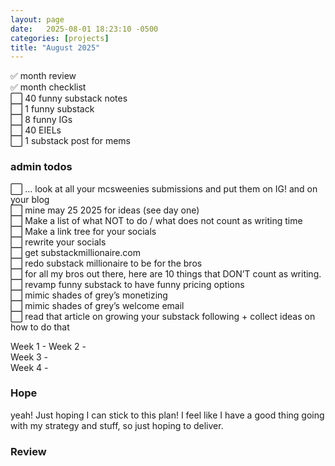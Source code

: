 ```yaml
---
layout: page
date:   2025-08-01 18:23:10 -0500
categories: [projects]
title: "August 2025"
---
```

✅ month review  
✅ month checklist  
⬜ 40 funny substack notes  
⬜ 1 funny substack   
⬜ 8 funny IGs  
⬜ 40 EIELs  
⬜ 1 substack post for mems  

### admin todos
⬜ … look at all your mcsweenies submissions and put them on IG! and on your blog  
⬜ mine may 25 2025 for ideas (see day one)  
⬜ Make a list of what NOT to do / what does not count as writing time  
⬜ Make a link tree for your socials  
⬜ rewrite your socials  
⬜ get substackmillionaire.com   
⬜ redo substack millionaire to be for the bros  
⬜ for all my bros out there, here are 10 things that DON’T count as writing.   
⬜ revamp funny substack to have funny pricing options  
⬜ mimic shades of grey’s monetizing   
⬜ mimic shades of grey’s welcome email  
⬜ read that article on growing your substack following + collect ideas on how to do that  

Week 1 - 
Week 2 -  
Week 3 -  
Week 4 -  

### Hope
yeah! Just hoping I can stick to this plan! I feel like I have a good thing going with my strategy and stuff, so just hoping to deliver.

### Review
